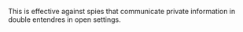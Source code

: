This is effective against spies that communicate private information in double entendres in open settings. 
